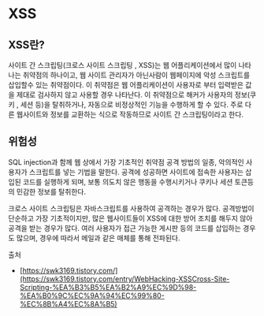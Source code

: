 # XSS

## XSS란?

사이트 간 스크립팅(크로스 사이트 스크립팅 , XSS)는 웹 어플리케이션에서 많이 나타나는 취약점의 하나이고, 웹 사이트 관리자가 아닌사람이 웹페이지에 악성 스크립트를 삽입할수 있는 취약점이다. 이 취약점은 웹 어플리케이션이 사용자로 부터 입력받은 값을 제대로 검사하지 않고 사용할 경우 나타난다.
이 취약점으로 해커가 사용자의 정보(쿠키 , 세션 등)을 탈취하거나, 자동으로 비정상적인 기능을 수행하게 할 수 있다. 주로 다른 웹사이트와 정보를 교환하는 식으로 작동하므로 사이트 간 스크립팅이라고 한다.


## 위험성

SQL injection과 함께 웹 상에서 가장 기초적인 취약점 공격 방법의 일종, 악의적인 사용자가 스크립트를 넣는 기법을 말한다. 공격에 성공하면 사이트에 접속한 사용자는 삽입된 코드를 실행하게 되며, 보통 의도치 않은 행동을 수행시키거나 쿠키나 세션 토큰등의 민감한 정보를 탈취한다.

크로스 사이트 스크립팅은 자바스크립트를 사용하여 공격하는 경우가 많다. 공격방법이 단순하고 가장 기초적이지만, 많은 웹사이트들이 XSS에 대한 방어 조치를 해두지 않아 공격을 받는 경우가 많다. 여러 사용자가 접근 가능한 게시판 등의 코드를 삽입하는 경우도 많으며, 경우에 따라서 메일과 같은 매체를 통해 전파된다.



출처 
+ [https://swk3169.tistory.com/](https://swk3169.tistory.com/entry/WebHacking-XSSCross-Site-Scripting-%EA%B3%B5%EA%B2%A9%EC%9D%98-%EA%B0%9C%EC%9A%94%EC%99%80-%EC%8B%A4%EC%8A%B5)